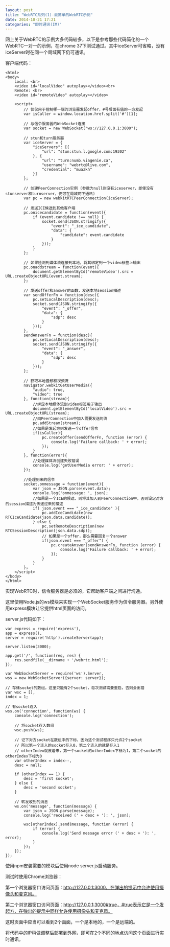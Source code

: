 ```yaml
---
layout: post
title: "WebRTC系列(1)-最简单的WebRTC示例"
date: 2014-10-21 17:21
categories: "即时通讯(IM)"
---
```


网上关于WebRTC的示例大多代码较多，以下是参考那些代码简化的一个WebRTC一对一的示例，在chrome 37下测试通过。其中iceServer可省略，没有iceServer时在同一个局域网下仍可通讯。

客户端代码：

    <html>
    <body>
        Local: <br>
        <video id="localVideo" autoplay></video><br>
        Remote: <br>
        <video id="remoteVideo" autoplay></video>

        <script>
            // 仅仅用于控制哪一端的浏览器发起offer，#号后面有值的一方发起
            var isCaller = window.location.href.split('#')[1];

            // 与信令服务器的WebSocket连接
            var socket = new WebSocket("ws://127.0.0.1:3000");

            // stun和turn服务器
            var iceServer = {
                "iceServers": [{
                    "url": "stun:stun.l.google.com:19302"
                }, {
                    "url": "turn:numb.viagenie.ca",
                    "username": "webrtc@live.com",
                    "credential": "muazkh"
                }]
            };

            // 创建PeerConnection实例 (参数为null则没有iceserver，即使没有stunserver和turnserver，仍可在局域网下通讯)
            var pc = new webkitRTCPeerConnection(iceServer);

            // 发送ICE候选到其他客户端
            pc.onicecandidate = function(event){
                if (event.candidate !== null) {
                    socket.send(JSON.stringify({
                        "event": "_ice_candidate",
                        "data": {
                            "candidate": event.candidate
                        }
                    }));
                }
            };

            // 如果检测到媒体流连接到本地，将其绑定到一个video标签上输出
            pc.onaddstream = function(event){
                document.getElementById('remoteVideo').src = URL.createObjectURL(event.stream);
            };

            // 发送offer和answer的函数，发送本地session描述
            var sendOfferFn = function(desc){
                pc.setLocalDescription(desc);
                socket.send(JSON.stringify({ 
                    "event": "_offer",
                    "data": {
                        "sdp": desc
                    }
                }));
            },
            sendAnswerFn = function(desc){
                pc.setLocalDescription(desc);
                socket.send(JSON.stringify({ 
                    "event": "_answer",
                    "data": {
                        "sdp": desc
                    }
                }));
            };

            // 获取本地音频和视频流
            navigator.webkitGetUserMedia({
                "audio": true,
                "video": true
            }, function(stream){
                //绑定本地媒体流到video标签用于输出
                document.getElementById('localVideo').src = URL.createObjectURL(stream);
                //向PeerConnection中加入需要发送的流
                pc.addStream(stream);
                //如果是发起方则发送一个offer信令
                if(isCaller){
                    pc.createOffer(sendOfferFn, function (error) {
                        console.log('Failure callback: ' + error);
                    });
                }
            }, function(error){
                //处理媒体流创建失败错误
                console.log('getUserMedia error: ' + error);
            });

            //处理到来的信令
            socket.onmessage = function(event){
                var json = JSON.parse(event.data);
                console.log('onmessage: ', json);
                //如果是一个ICE的候选，则将其加入到PeerConnection中，否则设定对方的session描述为传递过来的描述
                if( json.event === "_ice_candidate" ){
                    pc.addIceCandidate(new RTCIceCandidate(json.data.candidate));
                } else {
                    pc.setRemoteDescription(new RTCSessionDescription(json.data.sdp));
                    // 如果是一个offer，那么需要回复一个answer
                    if(json.event === "_offer") {
                        pc.createAnswer(sendAnswerFn, function (error) {
                            console.log('Failure callback: ' + error);
                        });
                    }
                }
            };
        </script>
    </body>
    </html>

实现WebRTC时，信令服务器是必须的，它帮助客户端之间进行沟通。

这里使用Node.js的ws模块来实现一个WebSocket服务作为信令服务器。另外使用express模块让它提供html页面的访问。

server.js代码如下：

    var express = require('express'),
    app = express(),
    server = require('http').createServer(app);

    server.listen(3000);

    app.get('/', function(req, res) {
        res.sendfile(__dirname + '/webrtc.html');
    });

    var WebSocketServer = require('ws').Server,
    wss = new WebSocketServer({server: server});

    // 存储socket的数组，这里只能有2个socket，每次测试需要重启，否则会出错
    var wsc = [],
    index = 1;

    // 有socket连入
    wss.on('connection', function(ws) {
        console.log('connection');

        // 将socket存入数组
        wsc.push(ws);

        // 记下对方socket在数组中的下标，因为这个测试程序只允许2个socket
        // 所以第一个连入的socket存入0，第二个连入的就是存入1
        // otherIndex就反着来，第一个socket的otherIndex下标为1，第二个socket的otherIndex下标为0
        var otherIndex = index--,
        desc = null;

        if (otherIndex == 1) {
            desc = 'first socket';
        } else {
            desc = 'second socket';
        }

        // 转发收到的消息
        ws.on('message', function(message) {
            var json = JSON.parse(message);
            console.log('received (' + desc + '): ', json);

            wsc[otherIndex].send(message, function (error) {
                if (error) {
                    console.log('Send message error (' + desc + '): ', error);
                }
            });
        });
    });

使用npm安装需要的模块后使用node server.js启动服务。

测试时使用Chrome浏览器：

第一个浏览器窗口访问页面：http://127.0.0.1:3000，在弹出的提示中允许使用摄像头和麦克风。

第二个浏览器窗口访问页面：http://127.0.0.1:3000#true，#true表示它是一个发起方，在弹出的提示中同样允许使用摄像头和麦克风。

这时页面中应当可以看到2个画面，一个是本地的，一个是远端的。

将代码中的IP稍做调整后部署到外网，即可在2个不同的地点访问这个页面进行实时通讯。